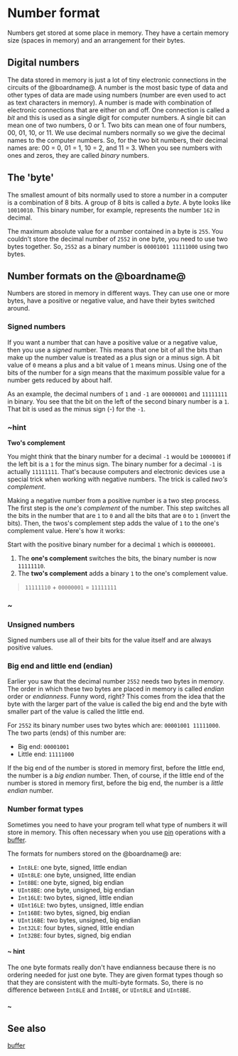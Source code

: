 # Number format

Numbers get stored at some place in memory. They have a certain memory size (spaces in memory) and an arrangement for their bytes.

## Digital numbers

The data stored in memory is just a lot of tiny electronic connections in the circuits of the @boardname@. A number is the most basic type of data and other types of data are made using numbers (number are even used to act as text characters in memory). A number is made with combination of electronic connections that are either on and off. One connection is called a _bit_ and this is used as a single digit for computer numbers. A single bit can mean one of two numbers, 0 or 1. Two bits can mean one of four numbers, 00, 01, 10, or 11. We use decimal numbers normally so we give the decimal names to the computer numbers. So, for the two bit numbers, their decimal names are: 00 = 0, 01 = 1, 10 = 2, and 11 = 3. When you see numbers with ones and zeros, they are called _binary_ numbers.

## The 'byte'

The smallest amount of bits normally used to store a number in a computer is a combination of 8 bits. A group of 8 bits is called a _byte_. A byte looks like `10010010`. This binary number, for example, represents the number `162` in decimal.

The maximum absolute value for a number contained in a byte is `255`. You couldn't store the decimal number of `2552` in one byte, you need to use two bytes together. So, `2552` as a binary number is `00001001 11111000` using two bytes.

## Number formats on the @boardname@ 

Numbers are stored in memory in different ways. They can use one or more bytes, have a positive or negative value, and have their bytes switched around.

### Signed numbers

If you want a number that can have a positive value or a negative value, then you use a _signed_ number. This means that one bit of all the bits than make up the number value is treated as a plus sign or a minus sign. A bit value of `0` means a plus and a bit value of `1` means minus. Using one of the bits of the number for a sign means that the maximum possible value for a number gets reduced by about half.

As an example, the decimal numbers of `1` and `-1` are `00000001` and `11111111` in binary. You see that the bit on the left of the second binary number is a `1`. That bit is used as the minus sign (-) for the `-1`. 

### ~hint
**Two's complement**

You might think that the binary number for a decimal `-1` would be `10000001` if the left bit is a `1` for the minus sign. The binary number for a decimal `-1` is actually `11111111`. That's because computers and electronic devices use a special trick when working with negative numbers. The trick is called _two's complement_.

Making a negative number from a positive number is a two step process. The first step is the _one's complement_ of the number. This step switches all the bits in the number that are `1` to `0` and all the bits that are `0` to `1` (invert the bits). Then, the twos's complement step adds the value of `1` to the one's complement value. Here's how it works:

Start with the positive binary number for a decimal `1` which is `00000001`.
1. The **one's complement** switches the bits, the binary number is now `11111110`.
2. The **two's complement** adds a binary `1` to the one's complement value.

>`11111110` + `00000001` = `11111111`
### ~

### Unsigned numbers

Signed numbers use all of their bits for the value itself and are always positive values.

### Big end and little end (endian)

Earlier you saw that the decimal number `2552` needs two bytes in memory. The order in which these two bytes are placed in memory is called _endian_ order or _endianness_. Funny word, right? This comes from the idea that the byte with the larger part of the value is called the big end and the byte with smaller part of the value is called the little end.

For `2552` its binary number uses two bytes which are: `00001001 11111000`. The two parts (ends) of this number are:

* Big end: `00001001`
* Little end: `11111000`

If the big end of the number is stored in memory first, before the little end, the number is a _big endian_ number. Then, of course, if the little end of the number is stored in memory first, before the big end, the number is a _little endian_ number.

### Number format types

Sometimes you need to have your program tell what type of numbers it will store in memory. This often necessary when you use [pin](/reference/pins) operations with a [buffer](/types/buffer).

The formats for numbers stored on the @boardname@ are:

* `Int8LE`: one byte, signed, little endian 
* `UInt8LE`: one byte, unsigned, litte endian
* `Int8BE`: one byte, signed, big endian
* `UInt8BE`: one byte, unsigned, big endian
* `Int16LE`: two bytes, signed, little endian
* `UInt16LE`: two bytes, unsigned, little endian
* `Int16BE`: two bytes, signed, big endian
* `UInt16BE`: two bytes, unsigned, big endian
* `Int32LE`: four bytes, signed, little endian
* `Int32BE`: four bytes, signed, big endian

#### ~ hint

The one byte formats really don't have endianness because there is no ordering needed for just one byte. They are given format types though so that they are consistent with the multi-byte formats. So, there is no difference between `Int8LE` and `Int8BE`, or `UInt8LE` and `UInt8BE`.

#### ~

## See also

[buffer](/types/buffer)

